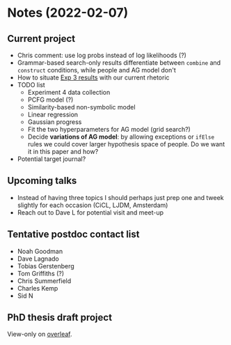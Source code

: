 
# Notes (2022-02-07)

## Current project

* Chris comment: use log probs instead of log likelihoods (?)
* Grammar-based search-only results differentiate between `combine` and `construct` conditions, while people and AG model don't
* How to situate [Exp 3 results](https://eco.ppls.ed.ac.uk/~s1941626/exp_3_analysis.html) with our current rhetoric
* TODO list
  * Experiment 4 data collection
  * PCFG model (?)
  * Similarity-based non-symbolic model
  * Linear regression
  * Gaussian progress
  * Fit the two hyperparameters for AG model (grid search?)
  * Decide **variations of AG model**: by allowing exceptions or `ifElse` rules we could cover larger hypothesis space of people. Do we want it in this paper and how?
* Potential target journal?

## Upcoming talks

* Instead of having three topics I should perhaps just prep one and tweek slightly for each occasion (CiCL, LJDM, Amsterdam)
* Reach out to Dave L for potential visit and meet-up

## Tentative postdoc contact list

- Noah Goodman
- Dave Lagnado
- Tobias Gerstenberg
- Tom Griffiths (?)
- Chris Summerfield
- Charles Kemp
- Sid N

## PhD thesis draft project

View-only on [overleaf](https://www.overleaf.com/read/rsdhkpgnyhdt).
